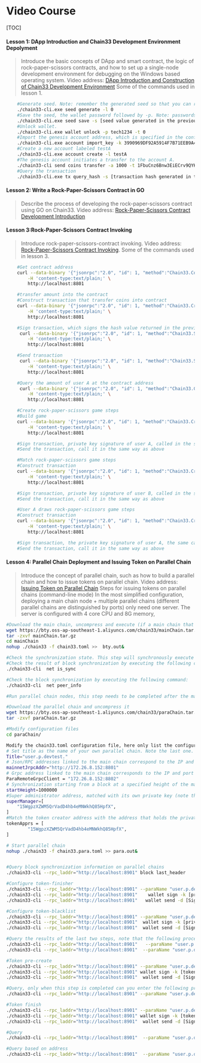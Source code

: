 # Video Course
[TOC]

#### Lesson 1: DApp Introduction and Chain33 Development Environment Depolyment

> Introduce the basic concepts of DApp and smart contract, the logic of rock-paper-scissors contracts, and how to set up a single-node development environment for debugging on the Windows based operating system.
> Video address: <a href="https://www.bilibili.com/video/av36690009/" target="_blank">DApp Introduction and Construction of Chain33 Development Environment</a>
> Some of the commands used in lesson 1.

```bash
	#Generate seed. Note: remember the generated seed so that you can retrieve your wallet if you accidentally delete it.
	./chain33-cli.exe seed generate -l 0
	#Save the seed, the wallet password followed by -p. Note: passwords can be customized, remember them. You will use them later when unlocking your wallet.
	./chain33-cli.exe seed save -s [seed value generated in the previous step] -p tech1234
	#Unlock wallet.
	./chain33-cli.exe wallet unlock -p tech1234 -t 0 
	#Import the genesis account address, which is specified in the configuration file.
	./chain33-cli.exe account import_key -k 3990969DF92A5914F7B71EEB9A4E58D6E255F32BF042FEA5318FC8B3D50EE6E8  -l genesis
	#Create a new account labeled testA
	./chain33-cli.exe account create -l testA
	#The genesis account initiates a transfer to the account A.
	./chain33-cli send coins transfer -a 1000 -t 1FbuCnz6Bnw3EiECrv9QYKcnYhP19JL5gb -n "test for transfer bty" -k 3990969DF92A5914F7B71EEB9A4E58D6E255F32BF042FEA5318FC8B3D50EE6E8
	#Query the transaction
	./chain33-cli.exe tx query_hash -s [transaction hash generated in the previous step]
```

#### Lesson 2: Write a Rock-Paper-Scissors Contract in GO

> Describe the process of developing the rock-paper-scissors contract using GO on Chain33.
> Video address: <a href="https://www.bilibili.com/video/av36842971/" target="_blank">Rock-Paper-Scissors Contract Development Introduction</a>

#### Lesson 3:Rock-Paper-Scissors Contract Invoking

> Introduce rock-paper-scissors-contract invoking.
> Video address: <a href="https://www.bilibili.com/video/av37268467/" target="_blank">Rock-Paper-Scissors Contract Invoking</a>.
> Some of the commands used in lesson 3.

```bash
	#Get contract address
	curl --data-binary '{"jsonrpc":"2.0", "id": 1, "method":"Chain33.ConvertExectoAddr","params":[{"execname":"fingerguessing"}] }' \
		-H 'content-type:text/plain;' \
		http://localhost:8801

	#transfer amount into the contract
	#Construct transaction that transfer coins into contract
	curl --data-binary '{"jsonrpc":"2.0", "id": 1, "method":"Chain33.CreateRawTransaction","params":[{"to":"1MwyBkj94REkZadQveucgsH9PRzpSSxTyx","amount":1000000000}] }' \
		-H 'content-type:text/plain;' \
		http://localhost:8801

	#Sign transaction, which signs the hash value returned in the previous step
	 curl --data-binary '{"jsonrpc":"2.0", "id": 1, "method":"Chain33.SignRawTx","params":[{"addr":"1FbuCnz6Bnw3EiECrv9QYKcnYhP19JL5gb", "expire":"2h", "txHex":"Data generated in the previous step"}] }' \
		-H 'content-type:text/plain;' \
		http://localhost:8801

	#Send transaction
	 curl --data-binary '{"jsonrpc":"2.0", "id": 1, "method":"Chain33.SendTransaction","params":[{"data":"Data generated in the previous step"}] }' \
		-H 'content-type:text/plain;' \
		http://localhost:8801

	#Query the amount of user A at the contract address
	 curl --data-binary '{"jsonrpc":"2.0", "id": 1, "method":"Chain33.GetBalance","params":[{"addresses":["1FbuCnz6Bnw3EiECrv9QYKcnYhP19JL5gb"],"execer":"fingerguessing"}] }' \
		-H 'content-type:text/plain;' \
		http://localhost:8801

	#Create rock-paper-scissors game steps
	#Build game
	curl --data-binary '{"jsonrpc":"2.0", "id": 1, "method":"Chain33.CreateTransaction","params":[{"execer":"fingerguessing", "actionName":"createGame", "payload":{"amount": 200000000,"hashType":"sha256","hashValue":"001c470a12512811dfc5d1cd5c60deb2ee6acafb1ca153a0ca26e19d1b5995a7"}}] }' \
		-H 'content-type:text/plain;' \
		http://localhost:8801

	#Sign transaction, private key signature of user A, called in the same way as the signature method described above
	#Send the transaction, call it in the same way as above

	#Match rock-paper-scissors game steps
	#Construct transaction
	curl --data-binary '{"jsonrpc":"2.0", "id": 1, "method":"Chain33.CreateTransaction","params":[{"execer":"fingerguessing", "actionName":"matchGame", "payload":{"gameId": "0xae020e911efad0f7ed1a297b915d906c2a0bb9f357b973cd6fe5cce9fcbce471","guess":2}}] }' \
		-H 'content-type:text/plain;' \
		http://localhost:8801

	#Sign transaction, private key signature of user B, called in the same way as the signature method described above
	#Send the transaction, call it in the same way as above

	#User A draws rock-paper-scissors game steps
	#Construct transaction
	curl --data-binary '{"jsonrpc":"2.0", "id": 1, "method":"Chain33.CreateTransaction","params":[{"execer":"fingerguessing", "actionName":"closeGame", "payload":{"gameId": "0xf7275f95c7de6e06fd93567e4c565386ef93a048f07357ea0d08b1484bfd24d3","secret":"123456","result":1}}] }' \
		-H 'content-type:text/plain;' \
		http://localhost:8801

	#Sign transaction, the private key signature of user A, the same calling way as above
	#Send the transaction, call it in the same way as above
```

#### Lesson 4: Parallel Chain Deployment and Issuing Token on Parallel Chain

> Introduce the concept of parallel chain, such as how to build a parallel chain and how to issue tokens on parallel chain.
> Video address: <a href="https://www.bilibili.com/video/av37367891/" target="_blank">Issuing Token on Parallel Chain</a>
> Steps for issuing tokens on parallel chains (command-line mode)
> In the most simplified configuration, deploying a main chain node + multiple parallel chains (different parallel chains are distinguished by ports) only need one server. The server is configured with 4 core CPU and 8G memory,

```bash
#Download the main chain, uncompress and execute (if a main chain that can be linked already exists, there is no need to create the main chain node again, supporting one main chain node to hang down multiple parallel chain nodes at the same time）：
wget https://bty.oss-ap-southeast-1.aliyuncs.com/chain33/mainChain.tar.gz
tar -zxvf mainChain.tar.gz 
cd mainChain
nohup ./chain33 -f chain33.toml >>  bty.out&

#Check the synchronization state. This step will synchronously execute the block from the main chain, which will take some time. At present, the main network block has exceeded 1 million, which is expected to be completed in 6 hours.
#Check the result of block synchronization by executing the following command, and return true indicates the completion of synchronization:
./chain33-cli  net is_sync

#Check the block synchronization by executing the following command:
./chain33-cli  net peer_info

#Run parallel chain nodes, this step needs to be completed after the main chain node synchronization

#Download the parallel chain and uncompress it
wget https://bty.oss-ap-southeast-1.aliyuncs.com/chain33/paraChain.tar.gz
tar -zxvf paraChain.tar.gz 

#Modify configuration files
cd paraChain/

Modify the chain33.toml configuration file, here only list the configuration items that need to be modified
# Set title as the name of your own parallel chain. Note the last one. Do not omit it.
Title="user.p.devtest."
# Json/RPC addresses linked to the main chain correspond to the IP and port of the main chain respectively
mainnetJrpcAddr="http://172.26.8.152:8801"
# Grpc address linked to the main chain corresponds to the IP and port of the main chain respectively
ParaRemoteGrpcClient = "172.26.8.152:8802"
# Synchronization starting from a block at a specified height of the main chain.
startHeight=1000000
#Super administrator address, matched with its own private key (note that this address should own BTY for the payment of fees)
superManager=[
    "15WgpzXZWM5QrVadD4hb4eMNWkhQ85HpfX",
]
#Match the token creator address with the address that holds the private key (same as the one above)
tokenApprs = [
        "15WgpzXZWM5QrVadD4hb4eMNWkhQ85HpfX",
]

# Start parallel chain
nohup ./chain33 -f chain33.para.toml >> para.out&


#Query block synchronization information on parallel chains
./chain33-cli --rpc_laddr="http://localhost:8901" block last_header

#Configure token-finisher
./chain33-cli --rpc_laddr="http://localhost:8901" --paraName "user.p.devtest." config config_tx -c token-finisher -o add -v [token-finisher address, just fill in the superManager address above is also permitted]
./chain33-cli --rpc_laddr="http://localhost:8901"    wallet sign -k [private key corresponding to superManager] -d [data generated in the previous step]
./chain33-cli --rpc_laddr="http://localhost:8901"   wallet send -d [Signed data generated in the previous step]

#Configure token-blacklist
./chain33-cli --rpc_laddr="http://localhost:8901" --paraName "user.p.devtest." config config_tx -c token-blacklist -o add -v BTY
./chain33-cli --rpc_laddr="http://localhost:8901"  wallet sign -k [private key corresponding to superManager] -d [data generated in the previous step]
./chain33-cli --rpc_laddr="http://localhost:8901"  wallet send -d [Signed data generated in the previous step]

#Query the results of the last two steps, note that the following process can only be entered if the last two steps are configured successfully
./chain33-cli --rpc_laddr="http://localhost:8901"   --paraName "user.p.devtest." config query_config -k token-blacklist 
./chain33-cli --rpc_laddr="http://localhost:8901"  --paraName "user.p.devtest." config query_config -k token-finisher

#Token pre-create
./chain33-cli --rpc_laddr="http://localhost:8901" --paraName "user.p.devtest."  token precreate -f 0.001 -i Devcoin -n "DEVELOP COINS" -a [token receiver, it can be yourself or someone else] -p 0 -s "COINSDEVX" -t 19900000000
./chain33-cli --rpc_laddr="http://localhost:8901" wallet sign -k [token-finisher private key] -d [data generated in the previous step]
./chain33-cli --rpc_laddr="http://localhost:8901"  wallet send -d [Signed data generated in the previous step]

#Query, only when this step is completed can you enter the following process
./chain33-cli --rpc_laddr="http://localhost:8901" --paraName "user.p.devtest." token  get_precreated

#Token finish 
./chain33-cli --rpc_laddr="http://localhost:8901" --paraName "user.p.devtest." token finish -s COINSDEVX -f 0.001 -a [token receiver address]
./chain33-cli --rpc_laddr="http://localhost:8901" wallet sign -k [token-finisher private key] -d [data generated in the previous step]
./chain33-cli --rpc_laddr="http://localhost:8901"  wallet send -d [Signed data generated in the previous step]

#Query
./chain33-cli --rpc_laddr="http://localhost:8901"  --paraName "user.p.devtest."  token get_finish_created

#Query based on address 
./chain33-cli --rpc_laddr="http://localhost:8901"  --paraName "user.p.devtest." token token_balance -e "user.p.devtest.token" -a [token receiver address]  -s COINSDEVX
```


